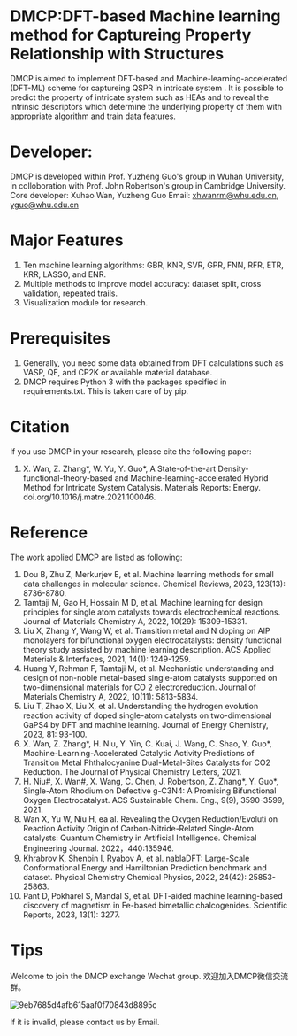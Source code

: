 # DMCP:DFT-based Machine learning method for Captureing Property Relationship with Structures
DMCP is aimed to implement DFT-based and Machine-learning-accelerated (DFT-ML) scheme for captureing QSPR in intricate system . It is possible to predict the property of intricate system  such as HEAs and to reveal the intrinsic descriptors which determine the underlying property of them with appropriate algorithm and train data features.
# Developer:
DMCP is developed within Prof. Yuzheng Guo's group in Wuhan University, in colloboration with Prof. John Robertson's group in Cambridge University.
Core developer: Xuhao Wan, Yuzheng Guo
Email: xhwanrm@whu.edu.cn, yguo@whu.edu.cn
# Major Features
1. Ten machine learning algorithms: GBR, KNR, SVR, GPR, FNN, RFR, ETR, KRR, LASSO, and ENR.
2. Multiple methods to improve model accuracy: dataset split, cross validation, repeated trails. 
3. Visualization module for research.
# Prerequisites
1. Generally, you need some data obtained from DFT calculations such as VASP, QE, and CP2K or available material database.
2. DMCP requires Python 3 with the packages specified in requirements.txt. This is taken care of by pip.
# Citation
If you use DMCP in your research, please cite the following paper:
1. X. Wan, Z. Zhang*, W. Yu, Y. Guo*, A State-of-the-art Density-functional-theory-based and Machine-learning-accelerated Hybrid Method for Intricate System Catalysis. Materials Reports: Energy. doi.org/10.1016/j.matre.2021.100046.
# Reference
The work applied DMCP are listed as following:
1. Dou B, Zhu Z, Merkurjev E, et al. Machine learning methods for small data challenges in molecular science. Chemical Reviews, 2023, 123(13): 8736-8780.
2. Tamtaji M, Gao H, Hossain M D, et al. Machine learning for design principles for single atom catalysts towards electrochemical reactions. Journal of Materials Chemistry A, 2022, 10(29): 15309-15331.
3. Liu X, Zhang Y, Wang W, et al. Transition metal and N doping on AlP monolayers for bifunctional oxygen electrocatalysts: density functional theory study assisted by machine learning description. ACS Applied Materials & Interfaces, 2021, 14(1): 1249-1259.
4. Huang Y, Rehman F, Tamtaji M, et al. Mechanistic understanding and design of non-noble metal-based single-atom catalysts supported on two-dimensional materials for CO 2 electroreduction. Journal of Materials Chemistry A, 2022, 10(11): 5813-5834.
5. Liu T, Zhao X, Liu X, et al. Understanding the hydrogen evolution reaction activity of doped single-atom catalysts on two-dimensional GaPS4 by DFT and machine learning. Journal of Energy Chemistry, 2023, 81: 93-100.
6. X. Wan, Z. Zhang*, H. Niu, Y. Yin, C. Kuai, J. Wang, C. Shao, Y. Guo*, Machine-Learning-Accelerated Catalytic Activity Predictions of Transition Metal Phthalocyanine Dual-Metal-Sites Catalysts for CO2 Reduction. The Journal of Physical Chemistry Letters, 2021.
7. H. Niu#, X. Wan#, X. Wang, C. Chen, J. Robertson, Z. Zhang*, Y. Guo*, Single-Atom Rhodium on Defective g-C3N4: A Promising Bifunctional Oxygen Electrocatalyst. ACS Sustainable Chem. Eng., 9(9), 3590-3599, 2021.
8. Wan X, Yu W, Niu H, ea al. Revealing the Oxygen Reduction/Evoluti on Reaction Activity Origin of Carbon-Nitride-Related Single-Atom catalysts: Quantum Chemistry in Artificial Intelligence. Chemical Engineering Journal. 2022，440:135946.
16. Khrabrov K, Shenbin I, Ryabov A, et al. nablaDFT: Large-Scale Conformational Energy and Hamiltonian Prediction benchmark and dataset. Physical Chemistry Chemical Physics, 2022, 24(42): 25853-25863.
17. Pant D, Pokharel S, Mandal S, et al. DFT-aided machine learning-based discovery of magnetism in Fe-based bimetallic chalcogenides. Scientific Reports, 2023, 13(1): 3277.

# Tips
Welcome to join the DMCP exchange Wechat group.
欢迎加入DMCP微信交流群。

![9eb7685d4afb615aaf0f70843d8895c](https://user-images.githubusercontent.com/73831094/146893430-46b61a00-f54d-423f-98b6-a8413216c8d5.jpg)

If it is invalid, please contact us by Email.
